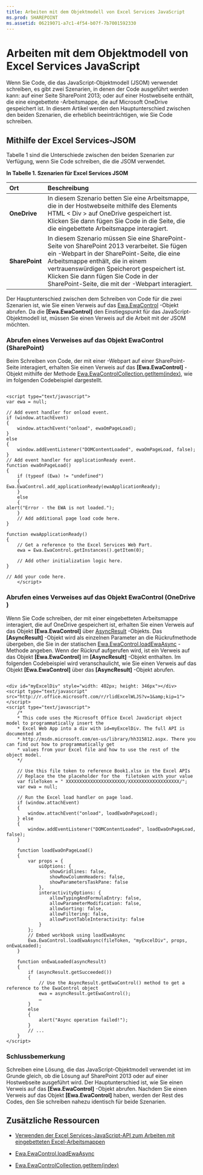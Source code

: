 ```yaml
---
title: Arbeiten mit dem Objektmodell von Excel Services JavaScript
ms.prod: SHAREPOINT
ms.assetid: 06219071-a7c1-4f54-b07f-7b7001592330
---
```



# Arbeiten mit dem Objektmodell von Excel Services JavaScript

Wenn Sie Code, die das JavaScript-Objektmodell (JSOM) verwendet schreiben, es gibt zwei Szenarien, in denen der Code ausgeführt werden kann: auf einer Seite SharePoint 2013; oder auf einer Hostwebseite enthält, die eine eingebettete -Arbeitsmappe, die auf Microsoft OneDrive gespeichert ist. In diesem Artikel werden den Hauptunterschied zwischen den beiden Szenarien, die erheblich beeinträchtigen, wie Sie Code schreiben.
  
    
    


## Mithilfe der Excel Services-JSOM

Tabelle 1 sind die Unterschiede zwischen den beiden Szenarien zur Verfügung, wenn Sie Code schreiben, die die JSOM verwendet.
  
    
    

**In Tabelle 1. Szenarien für Excel Services JSOM**


|**Ort**|**Beschreibung**|
|:-----|:-----|
|**OneDrive** <br/> |In diesem Szenario betten Sie eine Arbeitsmappe, die in der Hostwebseite mithilfe des Elements HTML < Div > auf OneDrive gespeichert ist. Klicken Sie dann fügen Sie Code in die Seite, die die eingebettete Arbeitsmappe interagiert. <br/> |
|**SharePoint** <br/> |In diesem Szenario müssen Sie eine SharePoint-Seite von SharePoint 2013 verarbeitet. Sie fügen ein -Webpart in der SharePoint-Seite, die eine Arbeitsmappe enthält, die in einem vertrauenswürdigen Speicherort gespeichert ist. Klicken Sie dann fügen Sie Code in der SharePoint-Seite, die mit der -Webpart interagiert. <br/> |
   
Der Hauptunterschied zwischen dem Schreiben von Code für die zwei Szenarien ist, wie Sie einen Verweis auf das  [Ewa.EwaControl](http://msdn.microsoft.com/library/6e441406-d67a-0da9-f996-71f4e4b4c144%28Office.15%29.aspx) -Objekt abrufen. Da die **[Ewa.EwaControl]** den Einstiegspunkt für das JavaScript-Objektmodell ist, müssen Sie einen Verweis auf die Arbeit mit der JSOM möchten.
  
    
    

### Abrufen eines Verweises auf das Objekt EwaControl (SharePoint)

Beim Schreiben von Code, der mit einer -Webpart auf einer SharePoint-Seite interagiert, erhalten Sie einen Verweis auf das **[Ewa.EwaControl]** -Objekt mithilfe der Methode [Ewa.EwaControlCollection.getItem(index)](http://msdn.microsoft.com/library/11dd3a65-f914-4b34-bbaf-0206c8153d2b%28Office.15%29.aspx), wie im folgenden Codebeispiel dargestellt.
  
    
    

```

<script type="text/javascript">
var ewa = null;

// Add event handler for onload event.
if (window.attachEvent) 
{ 
    window.attachEvent("onload", ewaOmPageLoad);    
} 
else 
{ 
    window.addEventListener("DOMContentLoaded", ewaOmPageLoad, false); 
}
// Add event handler for applicationReady event.
function ewaOnPageLoad()
{
    if (typeof (Ewa) != "undefined")
    {
Ewa.EwaControl.add_applicationReady(ewaApplicationReady);
    }
    else
    {
alert("Error - the EWA is not loaded.");
    }
    // Add additional page load code here.
}

function ewaApplicationReady()
{
    // Get a reference to the Excel Services Web Part.
    ewa = Ewa.EwaControl.getInstances().getItem(0);

    // Add other initialization logic here.
}

// Add your code here.
    </script>
```


### Abrufen eines Verweises auf das Objekt EwaControl (OneDrive )

Wenn Sie Code schreiben, der mit einer eingebetteten Arbeitsmappe interagiert, die auf OneDrive gespeichert ist, erhalten Sie einen Verweis auf das Objekt **[Ewa.EwaControl]** über [AsyncResult](http://msdn.microsoft.com/library/1da51396-834c-d85b-a9b0-ce21e4329946%28Office.15%29.aspx) -Objekts. Das **[AsyncResult]** -Objekt wird als einzelnen Parameter an die Rückrufmethode übergeben, die Sie in der statischen [Ewa.EwaControl.loadEwaAsync](http://msdn.microsoft.com/library/a7ee4d6d-5472-b942-c78e-b368d30bcb0e%28Office.15%29.aspx) -Methode angeben. Wenn der Rückruf aufgerufen wird, ist ein Verweis auf das Objekt **[Ewa.EwaControl]** im **[AsyncResult]** -Objekt enthalten. Im folgenden Codebeispiel wird veranschaulicht, wie Sie einen Verweis auf das Objekt **[Ewa.EwaControl]** über das **[AsyncResult]** -Objekt abrufen.
  
    
    

```

<div id="myExcelDiv" style="width: 402px; height: 346px"></div>
<script type="text/javascript" src="http://r.office.microsoft.com/r/rlidExcelWLJS?v=1&amp;kip=1"></script>
<script type="text/javascript">
    /*
    * This code uses the Microsoft Office Excel JavaScript object model to programmatically insert the
    * Excel Web App into a div with id=myExcelDiv. The full API is documented at
    * http://msdn.microsoft.com/en-us/library/hh315812.aspx. There you can find out how to programmatically get
    * values from your Excel file and how to use the rest of the object model. 
    */

    // Use this file token to reference Book1.xlsx in the Excel APIs
    // Replace the the placeholder for the  filetoken with your value
    var fileToken = " XXXXXXXXXXXXXXXXXXXXXX/XXXXXXXXXXXXXXXXXXX/";
    var ewa = null;

    // Run the Excel load handler on page load.
    if (window.attachEvent)
    {
        window.attachEvent("onload", loadEwaOnPageLoad);
    } else
    {
        window.addEventListener("DOMContentLoaded", loadEwaOnPageLoad, false);
    }

    function loadEwaOnPageLoad()
    {
        var props = {
            uiOptions: {
                showGridlines: false,
                showRowColumnHeaders: false,
                showParametersTaskPane: false
            },
            interactivityOptions: {
                allowTypingAndFormulaEntry: false,
                allowParameterModification: false,
                allowSorting: false,
                allowFiltering: false,
                allowPivotTableInteractivity: false
            }
        };
        // Embed workbook using loadEwaAsync
        Ewa.EwaControl.loadEwaAsync(fileToken, "myExcelDiv", props, onEwaLoaded);
    }

    function onEwaLoaded(asyncResult)
    { 
        if (asyncResult.getSucceeded())
        {
            // Use the AsyncResult.getEwaControl() method to get a reference to the EwaControl object
            ewa = asyncResult.getEwaControl();
            …
        }
        else
        {
            alert("Async operation failed!");
        }
        // ...
    }    
</script>
```


### Schlussbemerkung

Schreiben eine Lösung, die das JavaScript-Objektmodell verwendet ist im Grunde gleich, ob die Lösung auf SharePoint 2013 oder auf einer Hostwebseite ausgeführt wird. Der Hauptunterschied ist, wie Sie einen Verweis auf das **[Ewa.EwaControl]** -Objekt abrufen. Nachdem Sie einen Verweis auf das Objekt **[Ewa.EwaControl]** haben, werden der Rest des Codes, den Sie schreiben nahezu identisch für beide Szenarien.
  
    
    

## Zusätzliche Ressourcen
<a name="SP15DevKitchenCon_AnatomyofanappSignupsheets_Additionalresources"> </a>


-  [Verwenden der Excel Services-JavaScript-API zum Arbeiten mit eingebetteten Excel-Arbeitsmappen](http://msdn.microsoft.com/en-us/library/hh315812.aspx)
    
  
-  [Ewa.EwaControl.loadEwaAsync](http://msdn.microsoft.com/library/a7ee4d6d-5472-b942-c78e-b368d30bcb0e%28Office.15%29.aspx)
    
  
-  [Ewa.EwaControlCollection.getItem(index)](http://msdn.microsoft.com/library/11dd3a65-f914-4b34-bbaf-0206c8153d2b%28Office.15%29.aspx)
    
  

